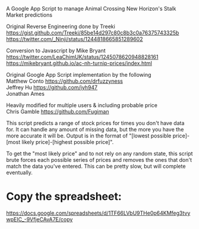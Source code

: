 A Google App Script to manage Animal Crossing New Horizon's Stalk Market predictions

Original Reverse Engineering done by Treeki  
https://gist.github.com/Treeki/85be14d297c80c8b3c0a76375743325b  
https://twitter.com/_Ninji/status/1244818665851289602

Conversion to Javascript by Mike Bryant  
https://twitter.com/LeaChimUK/status/1245078620948828161  
https://mikebryant.github.io/ac-nh-turnip-prices/index.html

Original Google App Script implementation by the following  
Matthew Conto <https://github.com/drfuzzyness>  
Jeffrey Hu <https://github.com/jyh947>  
Jonathan Ames 

Heavily modified for multiple users & including probable price  
Chris Gamble <https://github.com/Fugiman>

This script predicts a range of stock prices for times you don't have data for. It can handle any
amount of missing data, but the more you have the more accurate it will be. Output is in the format
of "[lowest possible price]-[most likely price]-[highest possible price]".

To get the "most likely price" and to not rely on any random state, this script brute forces each possible
series of prices and removes the ones that don't match the data you've entered. This can be pretty slow, but will complete eventually.

# Copy the spreadsheet:
https://docs.google.com/spreadsheets/d/1TF66LVbU9THe0p64KMfeg3tvywpEIC_-9VfjeCAvA7E/copy
